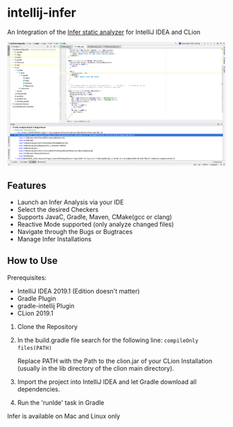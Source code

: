 # intellij-infer
An Integration of the [Infer static analyzer](https://fbinfer.com/) for IntelliJ IDEA and CLion

![intellij-infer screenshot](https://raw.githubusercontent.com/Carbon459/intellij-infer/master/src/main/resources/META-INF/intellij-infer_screenshot.png)
## Features
- Launch an Infer Analysis via your IDE
- Select the desired Checkers
- Supports JavaC, Gradle, Maven, CMake(gcc or clang)
- Reactive Mode supported (only analyze changed files)
- Navigate through the Bugs or Bugtraces
- Manage Infer Installations

## How to Use
Prerequisites:
 - IntelliJ IDEA 2019.1 (Edition doesn't matter)
 - Gradle Plugin
 - gradle-intellij Plugin
 - CLion 2019.1
 
 1. Clone the Repository
 2. In the build.gradle file search for the following line:
    `compileOnly files(PATH)`
    
    Replace PATH with the Path to the clion.jar of your CLion Installation (usually in the lib directory of the clion main directory).
 3. Import the project into IntelliJ IDEA and let Gradle download all dependencies.
 4. Run the 'runIde' task in Gradle

Infer is available on Mac and Linux only
